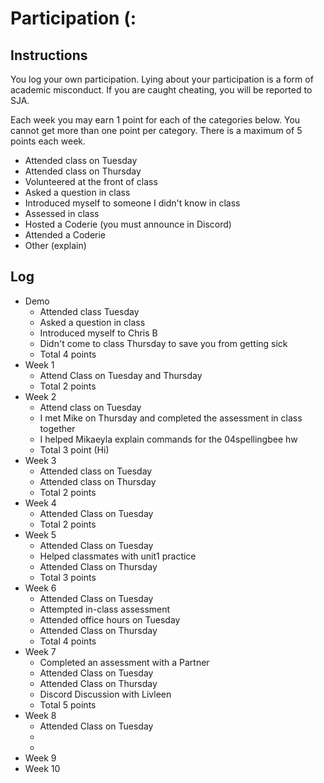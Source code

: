Participation (:
=============

## Instructions ##

You log your own participation. Lying about your participation is a form of
academic misconduct. If you are caught cheating, you will be reported to SJA.

Each week you may earn 1 point for each of the categories below. You cannot get
more than one point per category. There is a maximum of 5 points each week.

+ Attended class on Tuesday
+ Attended class on Thursday
+ Volunteered at the front of class
+ Asked a question in class
+ Introduced myself to someone I didn't know in class
+ Assessed in class
+ Hosted a Coderie (you must announce in Discord)
+ Attended a Coderie
+ Other (explain)

## Log ##

- Demo
	+ Attended class Tuesday
	+ Asked a question in class
	+ Introduced myself to Chris B
	+ Didn't come to class Thursday to save you from getting sick
	+ Total 4 points
- Week 1
	+ Attend Class on Tuesday and Thursday 
	+ Total 2 points
- Week 2
	+ Attend class on Tuesday
	+ I met Mike on Thursday and completed the assessment in class together
	+ I helped Mikaeyla explain commands for the 04spellingbee hw
	+ Total 3 point (Hi)
- Week 3
	+ Attended class on Tuesday
	+ Attended class on Thursday
	+ Total 2 points
- Week 4
	+ Attended Class on Tuesday
	+ Total 2 points 	
- Week 5
	+ Attended Class on Tuesday
	+ Helped classmates with unit1 practice
	+ Attended Class on Thursday
	+ Total 3 points
- Week 6
	+ Attended Class on Tuesday
	+ Attempted in-class assessment
	+ Attended office hours on Tuesday
	+ Attended Class on Thursday
	+ Total 4 points 
- Week 7
	+ Completed an assessment with a Partner
	+ Attended Class on Tuesday
	+ Attended Class on Thursday 
	+ Discord Discussion with Livleen 
	+ Total 5 points
- Week 8
	+ Attended Class on Tuesday 
	+
	+
- Week 9
- Week 10

